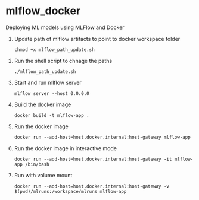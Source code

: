 # mlflow_docker
Deploying ML models using MLFlow and Docker

1. Update path of mlflow artifacts to point to docker workspace folder
    ```
    chmod +x mlflow_path_update.sh 
    ```

2. Run the shell script to chnage the paths

    ```
    ./mlflow_path_update.sh
    ```

3. Start and run mlflow server
   ```
   mlflow server --host 0.0.0.0
   ```

4. Build the docker image
   ```
   docker build -t mlflow-app .
   ```

5. Run the docker image
   ```
   docker run --add-host=host.docker.internal:host-gateway mlflow-app
   ```

6. Run the docker image in interactive mode
   ```
   docker run --add-host=host.docker.internal:host-gateway -it mlflow-app /bin/bash
   ```
7. Run with volume mount
   ```
   docker run --add-host=host.docker.internal:host-gateway -v $(pwd)/mlruns:/workspace/mlruns mlflow-app
   ```

